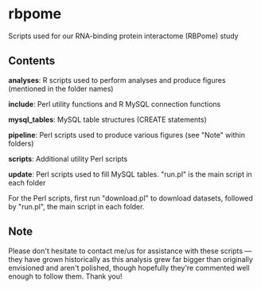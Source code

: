 # rbpome
Scripts used for our RNA-binding protein interactome (RBPome) study

## Contents

**analyses**: R scripts used to perform analyses and produce figures (mentioned in the folder names)

**include**: Perl utility functions and R MySQL connection functions

**mysql_tables**: MySQL table structures (CREATE statements)

**pipeline**: Perl scripts used to produce various figures (see "Note" within folders)

**scripts**: Additional utility Perl scripts

**update**: Perl scripts used to fill MySQL tables. "run.pl" is the main script in each folder

For the Perl scripts, first run "download.pl" to download datasets, followed by "run.pl", the main script in each folder.

## Note

Please don't hesitate to contact me/us for assistance with these scripts — they have grown historically as this analysis grew far bigger than originally envisioned and aren't polished, though hopefully they're commented well enough to follow them. Thank you!